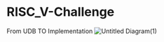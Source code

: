 # RISC_V-Challenge
From UDB TO Implementation
![Untitled Diagram(1)](https://github.com/user-attachments/assets/236be8c3-ee92-40db-941d-8a41222856aa)

